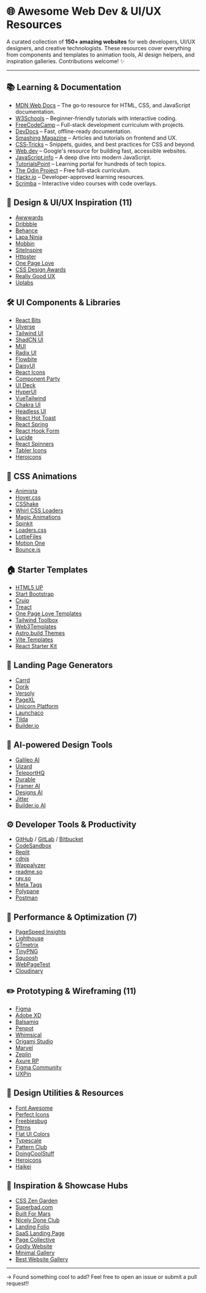 # 🌐 Awesome Web Dev & UI/UX Resources

A curated collection of **150+ amazing websites** for web developers, UI/UX designers, and creative technologists. These resources cover everything from components and templates to animation tools, AI design helpers, and inspiration galleries.
Contributions welcome! ✨

---

## 📚 Learning & Documentation

* [MDN Web Docs](https://developer.mozilla.org/) – The go‑to resource for HTML, CSS, and JavaScript documentation.
* [W3Schools](https://www.w3schools.com/) – Beginner-friendly tutorials with interactive coding.
* [FreeCodeCamp](https://www.freecodecamp.org/) – Full-stack development curriculum with projects.
* [DevDocs](https://devdocs.io/) – Fast, offline-ready documentation.
* [Smashing Magazine](https://www.smashingmagazine.com/) – Articles and tutorials on frontend and UX.
* [CSS‑Tricks](https://css-tricks.com/) – Snippets, guides, and best practices for CSS and beyond.
* [Web.dev](https://web.dev/) – Google's resource for building fast, accessible websites.
* [JavaScript.info](https://javascript.info/) – A deep dive into modern JavaScript.
* [TutorialsPoint](https://www.tutorialspoint.com/) – Learning portal for hundreds of tech topics.
* [The Odin Project](https://www.theodinproject.com/) – Free full-stack curriculum.
* [Hackr.io](https://hackr.io/) – Developer-approved learning resources.
* [Scrimba](https://scrimba.com/) – Interactive video courses with code overlays.

## 🎨 Design & UI/UX Inspiration (11)

* [Awwwards](https://www.awwwards.com/)
* [Dribbble](https://dribbble.com/)
* [Behance](https://www.behance.net/)
* [Lapa Ninja](https://www.lapa.ninja/)
* [Mobbin](https://mobbin.com/)
* [SiteInspire](https://www.siteinspire.com/)
* [Httpster](https://httpster.net/)
* [One Page Love](https://onepagelove.com/)
* [CSS Design Awards](https://www.cssdesignawards.com/)
* [Really Good UX](https://www.reallygoodux.io/)
* [Uplabs](https://www.uplabs.com/)

## 🛠️ UI Components & Libraries 

* [React Bits](https://reactbits.dev/)
* [UIverse](https://uiverse.io/)
* [Tailwind UI](https://tailwindui.com/)
* [ShadCN UI](https://ui.shadcn.dev/)
* [MUI](https://mui.com/)
* [Radix UI](https://www.radix-ui.com/)
* [Flowbite](https://flowbite.com/)
* [DaisyUI](https://daisyui.com/)
* [React Icons](https://react-icons.github.io/react-icons/)
* [Component Party](https://component.party/)
* [UI Deck](https://uideck.com/)
* [HyperUI](https://www.hyperui.dev/)
* [VueTailwind](https://www.vue-tailwind.com/)
* [Chakra UI](https://chakra-ui.com/)
* [Headless UI](https://headlessui.dev/)
* [React Hot Toast](https://react-hot-toast.com/)
* [React Spring](https://react-spring.dev/)
* [React Hook Form](https://react-hook-form.com/)
* [Lucide](https://lucide.dev/)
* [React Spinners](https://www.davidhu.io/react-spinners/)
* [Tabler Icons](https://tabler.io/icons)
* [Heroicons](https://heroicons.com/)

## 🔁 CSS Animations 

* [Animista](https://animista.net/)
* [Hover.css](https://ianlunn.github.io/Hover/)
* [CSShake](https://elrumordelaluz.github.io/csshake/)
* [Whirl CSS Loaders](https://whirl.netlify.app/)
* [Magic Animations](https://www.minimamente.com/project/magic/)
* [Spinkit](https://tobiasahlin.com/spinkit/)
* [Loaders.css](https://connoratherton.com/loaders)
* [LottieFiles](https://lottiefiles.com/)
* [Motion One](https://motion.dev/)
* [Bounce.js](http://bouncejs.com/)

## 🏠 Starter Templates 

* [HTML5 UP](https://html5up.net/)
* [Start Bootstrap](https://startbootstrap.com/)
* [Cruip](https://cruip.com/)
* [Treact](https://treact.owaiskhan.me/)
* [One Page Love Templates](https://onepagelove.com/templates)
* [Tailwind Toolbox](https://www.tailwindtoolbox.com/templates)
* [Web3Templates](https://web3templates.com/)
* [Astro.build Themes](https://astro.build/themes/)
* [Vite Templates](https://vite.new/)
* [React Starter Kit](https://github.com/kriasoft/react-starter-kit)

## 📍 Landing Page Generators

* [Carrd](https://carrd.co/)
* [Dorik](https://dorik.com/)
* [Versoly](https://versoly.com/)
* [PageXL](https://pagexl.com/)
* [Unicorn Platform](https://unicornplatform.com/)
* [Launchaco](https://launchaco.com/)
* [Tilda](https://tilda.cc/)
* [Builder.io](https://www.builder.io/)

## 🤖 AI-powered Design Tools 

* [Galileo AI](https://www.usegalileo.ai/)
* [Uizard](https://uizard.io/)
* [TeleportHQ](https://teleporthq.io/)
* [Durable](https://durable.co/)
* [Framer AI](https://www.framer.com/ai/)
* [Designs AI](https://designs.ai/)
* [Jitter](https://jitter.video/)
* [Builder.io AI](https://www.builder.io/c/ai)

## ⚙️ Developer Tools & Productivity 

* [GitHub](https://github.com/) / [GitLab](https://gitlab.com/) / [Bitbucket](https://bitbucket.org/)
* [CodeSandbox](https://codesandbox.io/)
* [Replit](https://replit.com/)
* [cdnjs](https://cdnjs.com/)
* [Wappalyzer](https://www.wappalyzer.com/)
* [readme.so](https://readme.so/)
* [ray.so](https://ray.so/)
* [Meta Tags](https://metatags.io/)
* [Polypane](https://polypane.app/)
* [Postman](https://www.postman.com/)

## 🚀 Performance & Optimization (7)

* [PageSpeed Insights](https://pagespeed.web.dev/)
* [Lighthouse](https://developer.chrome.com/docs/lighthouse/)
* [GTmetrix](https://gtmetrix.com/)
* [TinyPNG](https://tinypng.com/)
* [Squoosh](https://squoosh.app/)
* [WebPageTest](https://www.webpagetest.org/)
* [Cloudinary](https://cloudinary.com/)

## ✏️ Prototyping & Wireframing (11)

* [Figma](https://www.figma.com/)
* [Adobe XD](https://www.adobe.com/products/xd.html)
* [Balsamiq](https://balsamiq.com/)
* [Penpot](https://penpot.app/)
* [Whimsical](https://whimsical.com/)
* [Origami Studio](https://origami.design/)
* [Marvel](https://marvelapp.com/)
* [Zeplin](https://zeplin.io/)
* [Axure RP](https://www.axure.com/)
* [Figma Community](https://www.figma.com/community)
* [UXPin](https://www.uxpin.com/)

## 🎨 Design Utilities & Resources 

* [Font Awesome](https://fontawesome.com/)
* [Perfect Icons](https://perfecticons.com/)
* [Freebiesbug](https://freebiesbug.com/)
* [Pttrns](https://pttrns.com/)
* [Flat UI Colors](https://flatuicolors.com/)
* [Typescale](https://type-scale.com/)
* [Pattern Club](https://pattern.club/)
* [DoingCoolStuff](https://doingcoolstuff.xyz/)
* [Heroicons](https://heroicons.com/)
* [Haikei](https://haikei.app/)

## 🧸 Inspiration & Showcase Hubs 

* [CSS Zen Garden](http://www.csszengarden.com/)
* [Superbad.com](http://www.superbad.com/)
* [Built For Mars](https://builtformars.com/)
* [Nicely Done Club](https://nicelydone.club/)
* [Landing Folio](https://www.landingfolio.com/)
* [SaaS Landing Page](https://www.saaslandingpage.com/)
* [Page Collective](https://pagecollective.com/)
* [Godly Website](https://godly.website/)
* [Minimal Gallery](https://minimal.gallery/)
* [Best Website Gallery](https://bestwebsite.gallery/)

---

-> Found something cool to add? Feel free to open an issue or submit a pull request!!
